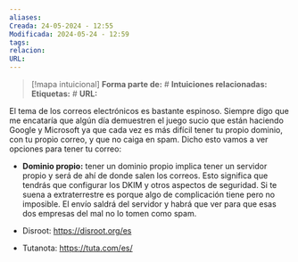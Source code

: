 ```yaml
---
aliases: 
Creada: 24-05-2024 - 12:55
Modificada: 2024-05-24 - 12:59
tags: 
relacion: 
URL:
---
```


> [!mapa intuicional]
> **Forma parte de:** #
> **Intuiciones relacionadas:** 
> **Etiquetas:** #
> **URL:** 

El tema de los correos electrónicos es bastante espinoso. Siempre digo que me encataría que algún día demuestren el juego sucio que están haciendo Google y Microsoft ya que cada vez es más difícil tener tu propio dominio, con tu propio correo, y que no caiga en spam.
Dicho esto vamos a ver opciones para tener tu correo:

- **Dominio propio:** tener un dominio propio implica tener un servidor propio y será de ahí de donde salen los correos. Esto significa que tendrás que configurar los DKIM y otros aspectos de seguridad. Si te suena a extraterrestre es porque algo de complicación tiene pero no imposible.
  El envío saldrá del servidor y habrá que ver para que esas dos empresas del mal no lo tomen como spam.

- Disroot: https://disroot.org/es
- Tutanota: https://tuta.com/es/